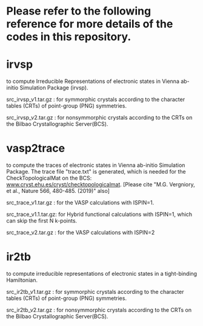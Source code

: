 
# Please refer to the following reference for more details of the codes in this repository.

# irvsp
to compute Irreducible Representations of electronic states in Vienna ab-initio Simulation Package (irvsp).

src_irvsp_v1.tar.gz : for symmorphic crystals 
                      according to the character tables (CRTs) of point-group (PNG) symmetries.

src_irvsp_v2.tar.gz : for nonsymmorphic crystals 
                      according to the CRTs on the Bilbao Crystallographic Server(BCS).


# vasp2trace
to compute the traces of electronic states in Vienna ab-initio Simulation Package.
The trace file "trace.txt" is generated, which is needed for the CheckTopologicalMat 
on the BCS: www.cryst.ehu.es/cryst/checktopologicalmat. 
[Please cite "M.G. Vergniory, et al., Nature 566, 480-485. (2019)" also]

src_trace_v1.tar.gz  : for the VASP calculations with ISPIN=1.

src_trace_v1.1.tar.gz: for Hybrid functional calculations with ISPIN=1, 
                       which can skip the first N k-points.

src_trace_v2.tar.gz  : for the VASP calculations with ISPIN=2


# ir2tb
to compute irreducible representations of electronic states in a tight-binding Hamiltonian.

src_ir2tb_v1.tar.gz : for symmorphic crystals 
                      according to the character tables (CRTs) of point-group (PNG) symmetries.

src_ir2tb_v2.tar.gz : for nonsymmorphic crystals 
                      according to the CRTs on the Bilbao Crystallographic Server(BCS).


